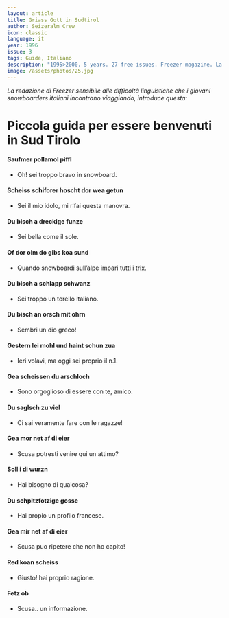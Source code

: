 ```yaml
---
layout: article
title: Griass Gott in Sudtirol
author: Seizeralm Crew
icon: classic
language: it
year: 1996
issue: 3
tags: Guide, Italiano
description: "1995>2000. 5 years. 27 free issues. Freezer magazine. La redazione di Freezer sensibile alle difficoltà linguistiche che i giovani snowboarders italiani incontrano viaggiando, introduce questa: Piccola guida per essere benvenuti in Sud Tirolo"
image: /assets/photos/25.jpg
---
```


*La redazione di Freezer sensibile alle difficoltà linguistiche che i giovani snowboarders italiani incontrano viaggiando, introduce questa:*

# Piccola guida per essere benvenuti in Sud Tirolo

#### Saufmer pollamol piffl
- Oh! sei troppo bravo in snowboard.

#### Scheiss schiforer hoscht dor wea getun
- Sei il mio idolo, mi rifai questa manovra.

#### Du bisch a dreckige funze
- Sei bella come il sole.

#### Of dor olm do gibs koa sund
- Quando snowboardi sull’alpe impari tutti i trix.

#### Du bisch a schlapp schwanz
- Sei troppo un torello italiano.

#### Du bisch an orsch mit ohrn
- Sembri un dio greco!

#### Gestern lei mohl und haint schun zua
- Ieri volavi, ma oggi sei proprio il n.1.

#### Gea scheissen du arschloch
- Sono orgoglioso di essere con te, amico.

#### Du saglsch zu viel
- Ci sai veramente fare con le ragazze!

#### Gea mor net af di eier
- Scusa potresti venire qui un attimo?

#### Soll i di wurzn
 - Hai bisogno di qualcosa?

#### Du schpitzfotzige gosse
- Hai propio un profilo francese.

#### Gea mir net af di eier
- Scusa puo ripetere che non ho capito!

#### Red koan scheiss
- Giusto! hai proprio ragione.

#### Fetz ob
- Scusa.. un informazione.

